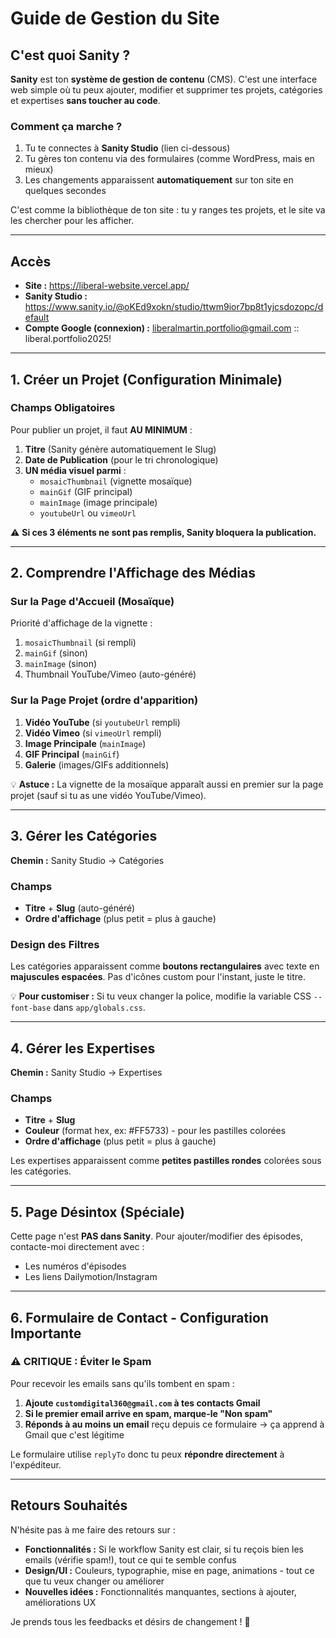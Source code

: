 # Guide de Gestion du Site

## C'est quoi Sanity ?

**Sanity** est ton **système de gestion de contenu** (CMS). C'est une interface web simple où tu peux ajouter, modifier et supprimer tes projets, catégories et expertises **sans toucher au code**.

### Comment ça marche ?
1. Tu te connectes à **Sanity Studio** (lien ci-dessous)
2. Tu gères ton contenu via des formulaires (comme WordPress, mais en mieux)
3. Les changements apparaissent **automatiquement** sur ton site en quelques secondes

C'est comme la bibliothèque de ton site : tu y ranges tes projets, et le site va les chercher pour les afficher.

---

## Accès
- **Site :** https://liberal-website.vercel.app/
- **Sanity Studio :** https://www.sanity.io/@oKEd9xokn/studio/ttwm9ior7bp8t1yjcsdozopc/default
- **Compte Google (connexion) :** liberalmartin.portfolio@gmail.com :: liberal.portfolio2025!

---

## 1. Créer un Projet (Configuration Minimale)

### Champs Obligatoires
Pour publier un projet, il faut **AU MINIMUM** :
1. **Titre** (Sanity génère automatiquement le Slug)
2. **Date de Publication** (pour le tri chronologique)
3. **UN média visuel parmi** :
   - `mosaicThumbnail` (vignette mosaïque)
   - `mainGif` (GIF principal)
   - `mainImage` (image principale)
   - `youtubeUrl` ou `vimeoUrl`

⚠️ **Si ces 3 éléments ne sont pas remplis, Sanity bloquera la publication.**

---

## 2. Comprendre l'Affichage des Médias

### Sur la Page d'Accueil (Mosaïque)
Priorité d'affichage de la vignette :
1. `mosaicThumbnail` (si rempli)
2. `mainGif` (sinon)
3. `mainImage` (sinon)
4. Thumbnail YouTube/Vimeo (auto-généré)

### Sur la Page Projet (ordre d'apparition)
1. **Vidéo YouTube** (si `youtubeUrl` rempli)
2. **Vidéo Vimeo** (si `vimeoUrl` rempli)
3. **Image Principale** (`mainImage`)
4. **GIF Principal** (`mainGif`)
5. **Galerie** (images/GIFs additionnels)

💡 **Astuce :** La vignette de la mosaïque apparaît aussi en premier sur la page projet (sauf si tu as une vidéo YouTube/Vimeo).

---

## 3. Gérer les Catégories

**Chemin :** Sanity Studio → Catégories

### Champs
- **Titre** + **Slug** (auto-généré)
- **Ordre d'affichage** (plus petit = plus à gauche)

### Design des Filtres
Les catégories apparaissent comme **boutons rectangulaires** avec texte en **majuscules espacées**.
Pas d'icônes custom pour l'instant, juste le titre.

💡 **Pour customiser :** Si tu veux changer la police, modifie la variable CSS `--font-base` dans `app/globals.css`.

---

## 4. Gérer les Expertises

**Chemin :** Sanity Studio → Expertises

### Champs
- **Titre** + **Slug**
- **Couleur** (format hex, ex: #FF5733) - pour les pastilles colorées
- **Ordre d'affichage** (plus petit = plus à gauche)

Les expertises apparaissent comme **petites pastilles rondes** colorées sous les catégories.

---

## 5. Page Désintox (Spéciale)

Cette page n'est **PAS dans Sanity**. Pour ajouter/modifier des épisodes, contacte-moi directement avec :
- Les numéros d'épisodes
- Les liens Dailymotion/Instagram

---

## 6. Formulaire de Contact - Configuration Importante

### ⚠️ CRITIQUE : Éviter le Spam
Pour recevoir les emails sans qu'ils tombent en spam :

1. **Ajoute `customdigital360@gmail.com` à tes contacts Gmail**
2. **Si le premier email arrive en spam, marque-le "Non spam"**
3. **Réponds à au moins un email** reçu depuis ce formulaire → ça apprend à Gmail que c'est légitime

Le formulaire utilise `replyTo` donc tu peux **répondre directement** à l'expéditeur.

---

## Retours Souhaités

N'hésite pas à me faire des retours sur :
- **Fonctionnalités :** Si le workflow Sanity est clair, si tu reçois bien les emails (vérifie spam!), tout ce qui te semble confus
- **Design/UI :** Couleurs, typographie, mise en page, animations - tout ce que tu veux changer ou améliorer
- **Nouvelles idées :** Fonctionnalités manquantes, sections à ajouter, améliorations UX

Je prends tous les feedbacks et désirs de changement ! 🎨
